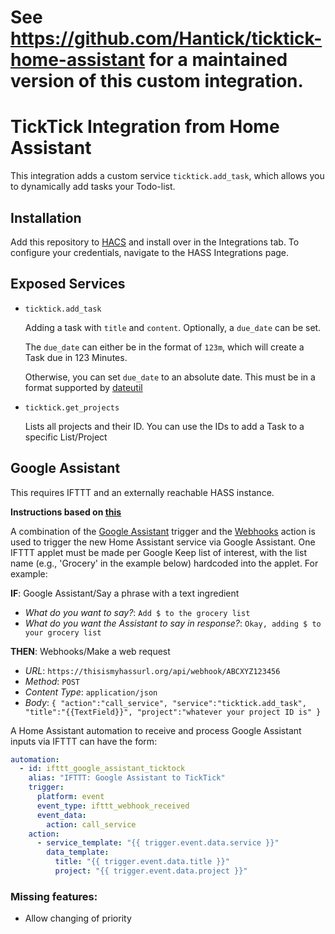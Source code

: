 # See https://github.com/Hantick/ticktick-home-assistant for a maintained version of this custom integration.

# TickTick Integration from Home Assistant

This integration adds a custom service `ticktick.add_task`, which allows you to dynamically add tasks your Todo-list.

## Installation

Add this repository to [HACS](https://hacs.xyz/) and install over in the Integrations tab. To configure your credentials, navigate to the HASS Integrations page.

## Exposed Services

- `ticktick.add_task`

  Adding a task with `title` and `content`. Optionally, a `due_date` can be set.

  The `due_date` can either be in the format of `123m`, which will create a Task due in 123 Minutes.

  Otherwise, you can set `due_date` to an absolute date. This must be in a format supported by [dateutil](https://dateutil.readthedocs.io/en/stable/parser.html#module-dateutil.parser)
- `ticktick.get_projects`

  Lists all projects and their ID. You can use the IDs to add a Task to a specific List/Project

## Google Assistant

This requires IFTTT and an externally reachable HASS instance.

**Instructions based on [this](https://github.com/aFrankLion/hass-google_keep#ifttt-applet-and-home-assistant-automation)**

A combination of the [Google Assistant](https://ifttt.com/google_assistant) trigger and the [Webhooks](https://ifttt.com/maker_webhooks) action is used to trigger the new Home Assistant service via Google Assistant.
One IFTTT applet must be made per Google Keep list of interest, with the list name (e.g., 'Grocery' in the example below) hardcoded into the applet.
For example:

**IF**: Google Assistant/Say a phrase with a text ingredient

- _What do you want to say?_: `Add $ to the grocery list`
- _What do you want the Assistant to say in response?_: `Okay, adding $ to your grocery list`

**THEN**: Webhooks/Make a web request

- _URL_: `https://thisismyhassurl.org/api/webhook/ABCXYZ123456`
- _Method_: `POST`
- _Content Type_: `application/json`
- _Body_: `{ "action":"call_service", "service":"ticktick.add_task", "title":"{{TextField}}", "project":"whatever your project ID is" }`

A Home Assistant automation to receive and process Google Assistant inputs via IFTTT can have the form:

```yaml
automation:
  - id: ifttt_google_assistant_ticktock
    alias: "IFTTT: Google Assistant to TickTick"
    trigger:
      platform: event
      event_type: ifttt_webhook_received
      event_data:
        action: call_service
    action:
      - service_template: "{{ trigger.event.data.service }}"
        data_template:
          title: "{{ trigger.event.data.title }}"
          project: "{{ trigger.event.data.project }}"
```

### Missing features:

- Allow changing of priority
